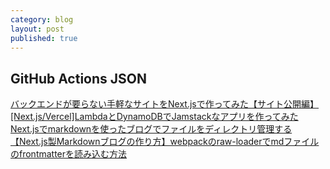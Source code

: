```yaml
---
category: blog
layout: post
published: true
---
```

## GitHub Actions JSON
[バックエンドが要らない手軽なサイトをNext.jsで作ってみた【サイト公開編】](https://techblog.lclco.com/entry/2020/12/20/080000?amp=1)
[[Next.js/Vercel]LambdaとDynamoDBでJamstackなアプリを作ってみた](https://qiita.com/ozaki25/items/04c880bdd7ad46ae5c07)
[Next.jsでmarkdownを使ったブログでファイルをディレクトリ管理する](https://qiita.com/KZ-taran/items/5a460a41dca9d94d21cc)
[【Next.js製Markdownブログの作り方】webpackのraw-loaderでmdファイルのfrontmatterを読み込む方法](https://qiita.com/oekaki-hoho-ron/items/f6761b8438445fc0cdde)